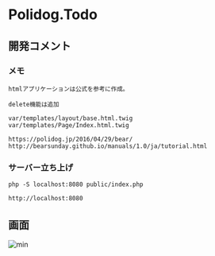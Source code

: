 # Polidog.Todo

<!-- ## Installation

    composer install

## Usage

### Run server

    composer serve

### QA

    composer test     // run unit test
    composer tests    // run test and quality checks
    composer coverage // test coverage
    composer cs-fix   // fix the coding standard -->
## 開発コメント

### メモ
    htmlアプリケーションは公式を参考に作成。

    delete機能は追加

    var/templates/layout/base.html.twig
    var/templates/Page/Index.html.twig

    https://polidog.jp/2016/04/29/bear/
    http://bearsunday.github.io/manuals/1.0/ja/tutorial.html

### サーバー立ち上げ
    php -S localhost:8080 public/index.php

    http://localhost:8080

## 画面
![min](https://user-images.githubusercontent.com/27049632/84008848-5b096480-a9ad-11ea-91c3-27e686e9213f.png)
